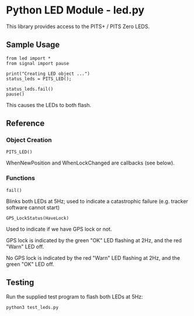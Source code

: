 # Python LED Module - led.py

This library provides access to the PITS+ / PITS Zero LEDS.

## Sample Usage

	from led import *
	from signal import pause
	
	print("Creating LED object ...")
	status_leds = PITS_LED();
	
	status_leds.fail()
	pause()

This causes the LEDs to both flash.


## Reference

### Object Creation

	PITS_LED()

WhenNewPosition and WhenLockChanged are callbacks (see below).

### Functions

	fail()

Blinks both LEDs at 5Hz; used to indicate a catastrophic failure (e.g. tracker software cannot start)

	GPS_LockStatus(HaveLock)

Used to indicate if we have GPS lock or not.

GPS lock is indicated by the green "OK" LED flashing at 2Hz, and the red "Warn" LED off.

No GPS lock is indicated by the red "Warn" LED flashing at 2Hz, and the green "OK" LED off.
 
## Testing

Run the supplied test program to flash both LEDs at 5Hz:

	python3 test_leds.py

